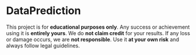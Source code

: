 # DataPrediction
This project is for **educational purposes only**. Any success or achievement using it is **entirely yours**. We do **not claim credit** for your results. If any loss or damage occurs, we are **not responsible**. Use it **at your own risk** and always follow legal guidelines.
